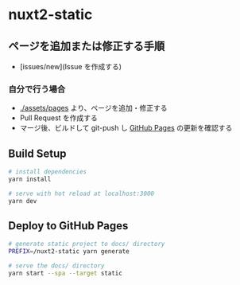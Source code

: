 # nuxt2-static

## ページを追加または修正する手順

- [issues/new](Issue を作成する)


### 自分で行う場合

- [./assets/pages](./assets/pages) より、ページを追加・修正する
- Pull Request を作成する
- マージ後、ビルドして git-push し [GitHub Pages](https://oshinko.github.com/nuxt2-static) の更新を確認する


## Build Setup

```bash
# install dependencies
yarn install

# serve with hot reload at localhost:3000
yarn dev
```


## Deploy to GitHub Pages

```sh
# generate static project to docs/ directory
PREFIX=/nuxt2-static yarn generate

# serve the docs/ directory
yarn start --spa --target static
```
